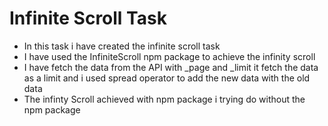 <h1>Infinite Scroll Task</h1>
<ul>
  <li>In this task i have created the infinite scroll task</li>
  <li>I have used the InfiniteScroll npm package to achieve the infinity scroll</li>
  <li>I have fetch  the data from the API with _page and _limit it fetch the data as a limit and i used spread operator to add the new data with the old data </li>
  <li>The infinty Scroll achieved with npm package i trying do without the npm package</li>
</ul>
